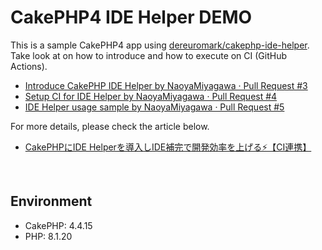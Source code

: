 # CakePHP4 IDE Helper DEMO

This is a sample CakePHP4 app using [dereuromark/cakephp-ide-helper](https://github.com/dereuromark/cakephp-ide-helper).
Take look at on how to introduce and how to execute on CI (GitHub Actions).

- [Introduce CakePHP IDE Helper by NaoyaMiyagawa · Pull Request \#3](https://github.com/NaoyaMiyagawa/cakephp4-ide-helper-demo/pull/3)
- [Setup CI for IDE Helper by NaoyaMiyagawa · Pull Request \#4](https://github.com/NaoyaMiyagawa/cakephp4-ide-helper-demo/pull/4)
- [IDE Helper usage sample by NaoyaMiyagawa · Pull Request \#5](https://github.com/NaoyaMiyagawa/cakephp4-ide-helper-demo/pull/5)

For more details, please check the article below.
- [CakePHPにIDE Helperを導入しIDE補完で開発効率を上げる⚡️【CI連携】](https://qiita.com/NaoyaMiyagawa/items/8344fd7f0e406475341c)

<br>

## Environment

- CakePHP: 4.4.15
- PHP: 8.1.20

